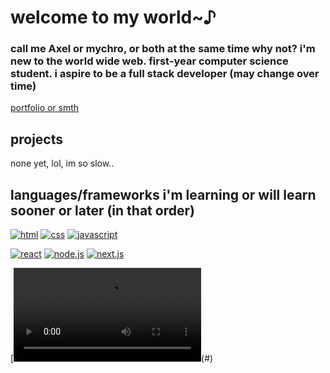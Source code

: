 # welcome to my world~♪

### call me Axel or mychro, or both at the same time why not? i'm new to the world wide web. first-year computer science student. i aspire to be a full stack developer (may change over time)

[portfolio or smth](https://axelmychro.github.io)

## projects

none yet, lol, im so slow..

## languages/frameworks i'm learning or will learn sooner or later (in that order)

[![html](https://img.shields.io/badge/HTML5-grey?style=for-the-badge&logo=html5)](#)
[![css](https://img.shields.io/badge/CSS-grey?style=for-the-badge&logo=css)](#)
[![javascript](https://img.shields.io/badge/JavaScript-grey?style=for-the-badge&logo=javascript)](#)

[![react](https://img.shields.io/badge/React-grey?style=for-the-badge&logo=react)](#)
[![node.js](https://img.shields.io/badge/Node.js-grey?style=for-the-badge&logo=node.js)](#)
[![next.js](https://img.shields.io/badge/Next.js-grey?style=for-the-badge&logo=next.js)](#)

[![amiya](https://arknights.wiki.gg/images/Amiya.webm)(#)
